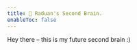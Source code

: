 ```yaml
---
title: 🧠 Raduan's Second Brain.
enableToc: false
---
```


Hey there – this is my future second brain :)